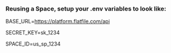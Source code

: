 ### Reusing a Space, setup your .env variables to look like:

BASE_URL=https://platform.flatfile.com/api

SECRET_KEY=sk_1234

SPACE_ID=us_sp_1234
